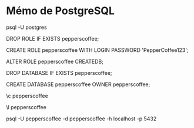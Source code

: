 # Mémo de PostgreSQL

psql -U postgres

DROP ROLE IF EXISTS pepperscoffee;

CREATE ROLE pepperscoffee WITH LOGIN PASSWORD 'PepperCoffee123';

ALTER ROLE pepperscoffee CREATEDB;

DROP DATABASE IF EXISTS pepperscoffee;

CREATE DATABASE pepperscoffee OWNER pepperscoffee;

\c pepperscoffee

\l pepperscoffee

psql -U pepperscoffee -d pepperscoffee -h localhost -p 5432
